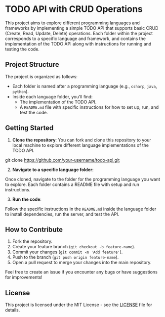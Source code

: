 # TODO API with CRUD Operations

This project aims to explore different programming languages and frameworks by implementing a simple TODO API that supports basic CRUD (Create, Read, Update, Delete) operations. Each folder within the project corresponds to a specific language and framework, and contains the implementation of the TODO API along with instructions for running and testing the code.

## Project Structure

The project is organized as follows:

- Each folder is named after a programming language (e.g., `csharp`, `java`, `python`).
- Inside each language folder, you'll find:
  - The implementation of the TODO API.
  - A `README.md` file with specific instructions for how to set up, run, and test the code.

## Getting Started

1. **Clone the repository**:
   You can fork and clone this repository to your local machine to explore different language implementations of the TODO API.

git clone https://github.com/your-username/todo-api.git

2. **Navigate to a specific language folder**:

Once cloned, navigate to the folder for the programming language you want to explore. Each folder contains a README file with setup and run instructions.

3. **Run the code**:

Follow the specific instructions in the `README.md` inside the language folder to install dependencies, run the server, and test the API.

## How to Contribute

1. Fork the repository.
2. Create your feature branch (`git checkout -b feature-name`).
3. Commit your changes (`git commit -m 'Add feature'`).
4. Push to the branch (`git push origin feature-name`).
5. Open a pull request to merge your changes into the main repository.

Feel free to create an issue if you encounter any bugs or have suggestions for improvements!

## License

This project is licensed under the MIT License - see the [LICENSE](LICENSE) file for details.
